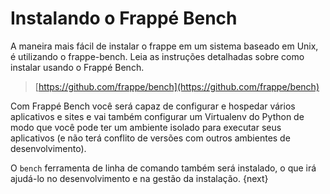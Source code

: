 <!-- add-breadcrumbs -->
# Instalando o Frappé Bench

A maneira mais fácil de instalar o frappe em um sistema baseado em Unix, é utilizando o frappe-bench. Leia as instruções detalhadas sobre como instalar usando o Frappé Bench.

> [https://github.com/frappe/bench](https://github.com/frappe/bench)

Com Frappé Bench você será capaz de configurar e hospedar vários aplicativos e sites e vai também configurar um Virtualenv do Python de modo que você pode ter um ambiente isolado para executar seus aplicativos (e não terá conflito de versões com outros ambientes de desenvolvimento).

O `bench` ferramenta de linha de comando também será instalado, o que irá ajudá-lo no desenvolvimento e na gestão da instalação.
{next}
